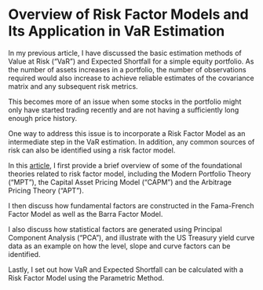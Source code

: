 # Overview of Risk Factor Models and Its Application in VaR Estimation
In my previous article, I have discussed the basic estimation methods of Value at Risk (“VaR”) and Expected Shortfall for a simple equity portfolio. As the number of assets increases in a portfolio, the number of observations required would also increase to achieve reliable estimates of the covariance matrix and any subsequent risk metrics.

This becomes more of an issue when some stocks in the portfolio might only have started trading recently and are not having a sufficiently long enough price history.

One way to address this issue is to incorporate a Risk Factor Model as an intermediate step in the VaR estimation. In addition, any common sources of risk can also be identified using a risk factor model.

In this <a href=https://medium.com/@tsoiyingkit/overview-of-risk-factor-model-and-its-application-in-var-estimation-8eff11f90bef>article</a>, I first provide a brief overview of some of the foundational theories related to risk factor model, including the Modern Portfolio Theory (“MPT”), the Capital Asset Pricing Model (“CAPM”) and the Arbitrage Pricing Theory (“APT”).

I then discuss how fundamental factors are constructed in the Fama-French Factor Model as well as the Barra Factor Model.

I also discuss how statistical factors are generated using Principal Component Analysis (“PCA”), and illustrate with the US Treasury yield curve data as an example on how the level, slope and curve factors can be identified. 

Lastly, I set out how VaR and Expected Shortfall can be calculated with a Risk Factor Model using the Parametric Method.
